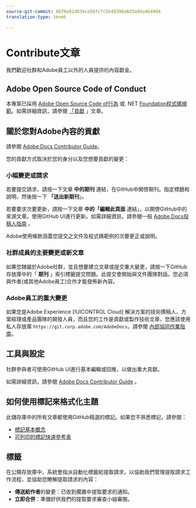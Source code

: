 ```yaml
---
source-git-commit: 0b70e82d034ce56fcfc5b49396e6d3a9da4b49d4
translation-type: tm+mt

---
```

# Contribute文章

我們歡迎社群和Adobe員工以外的人員提供的內容獻金。

## Adobe Open Source Code of Conduct

本專案已採用 [Adobe Open Source Code of行為](code-of-conduct.md) 或. NET [Foundation程式碼規範](https://dotnetfoundation.org/code-of-conduct)。如需詳細資訊，請參閱 [「貢獻](contributing.md) 」文章。

## 關於您對Adobe內容的貢獻

請參閱 [Adobe Docs Contributor Guide](https://docs.adobe.com/help/en/contributor/contributor-guide/introduction.html)。

您的貢獻方式取決於您的身分以及您想要貢獻的變更：

### 小幅變更或請求

若要提交請求，請按一下文章 **中的期刊** 連結，在GitHub中開啓期刊。指定標題和說明，然後按一下 **「送出新期刊**」。

若要要求次要更新，請按一下文章 **中的「編輯此頁面** 連結」，以開啓GitHub中的來源文章。使用GitHub UI進行更新。如需詳細資訊，請參閱一般 [Adobe Docs投稿人指南](https://docs.adobe.com/help/en/contributor/contributor-guide/introduction.html) 。

Adobe使用條款涵蓋您提交之文件及程式碼範例的次要更正或說明。

### 社群成員的主要變更或新文章

如果您隸屬於Adobe社群，並且想要建立文章或提交重大變更，請按一下GitHub存放庫中的「 **期刊** 」索引標籤提交問題。此提交會開始與文件團隊對話。您必須與作者(或其他Adobe員工)合作才能發佈新內容。

<!--
If you submit a pull request with significant changes to documentation and code examples, you'll see a message in the pull request asking you to submit an online contribution license agreement (CLA). You must complete the online form before we can review your pull request.
-->

### Adobe員工的重大變更

如果您是Adobe Experience [!UICONTROL Cloud] 解決方案的技術撰稿人、方案經理或產品團隊的開發人員，而且您的工作是貢獻或製作技術文章，您應該使用私人存放庫 `https://git.corp.adobe.com/AdobeDocs`。請參閱 [內部協同作業指南](https://docs.adobe.com/content/help/en/collaborative-doc-instructions/collaboration-guide/home.html)。

<!--Employees from other parts of the Adobe world should use the public repo for minor updates.-->

## 工具與設定

社群參與者可使用GitHub UI進行基本編輯或回推，以做出重大貢獻。

如需詳細資訊，請參閱 [Adobe Docs Contributor Guide](https://docs.adobe.com/help/en/contributor/contributor-guide/introduction.html) 。

## 如何使用標記來格式化主題

此儲存庫中的所有文章都使用GitHub精選的標記。如果您不熟悉標記，請參閱：

* [標記基本概念](https://help.github.com/articles/getting-started-with-writing-and-formatting-on-github/)
* [可列印的標記快速參考表](https://guides.github.com/pdfs/markdown-cheatsheet-online.pdf)

## 標籤

在公開存放庫中，系統會指派自動化標籤給提取請求，以協助我們管理提取請求工作流程，並協助您瞭解提取請求的內容：

* **傳送給作者**&#x200B;的變更：已收到擱置中提取要求的通知。
* **立即合併**：準備好供我們的提取要求審查小組審閱。

